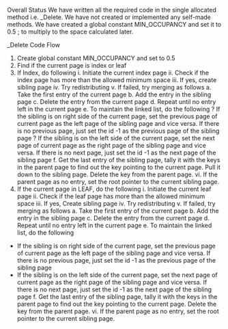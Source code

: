 Overall Status
We have written all the required code in the single allocated method i.e. _Delete. We have not created or implemented any self-made methods. We have created a global constant MIN_OCCUPANCY and set it to 0.5 ; to multiply to the space calculated later.

_Delete Code Flow
1. Create global constant MIN_OCCUPANCY and set to 0.5
2. Find if the current page is index or leaf
3. If Index, do following
i. Initiate the current index page
ii. Check if the index page has more than the allowed minimum space
iii. If yes, create sibling page
iv. Try redistributing
v. If failed, try merging as follows
a. Take the first entry of the current page
b. Add the entry in the sibling page
c. Delete the entry from the current page
d. Repeat until no entry left in the current page
e. To maintain the linked list, do the following
? If the sibling is on right side of the current page, set the previous page of current page as the left page of the sibling page and vice versa. If there is no previous page, just set the id -1 as the previous page of the sibling page
? If the sibling is on the left side of the current page, set the next page of current page as the right page of the sibling page and vice versa. If there is no next page, just set the id -1 as the next page of the sibling page
f. Get the last entry of the sibling page, tally it with the keys in the parent page to find out the key pointing to the current page. Pull it down to the sibling page. Delete the key from the parent page.
vi. If the parent page as no entry, set the root pointer to the current sibling page.
4. If the current page in LEAF, do the following
i. Initiate the current leaf page
ii. Check if the leaf page has more than the allowed minimum space
iii. If yes, Create sibling page
iv. Try redistributing
v. If failed, try merging as follows
a. Take the first entry of the current page
b. Add the entry in the sibling page
c. Delete the entry from the current page
d. Repeat until no entry left in the current page
e. To maintain the linked list, do the following
* If the sibling is on right side of the current page, set the previous page of current page as the left page of the sibling page and vice versa. If there is no previous page, just set the id -1 as the previous page of the sibling page
* If the sibling is on the left side of the current page, set the next page of current page as the right page of the sibling page and vice versa. If there is no next page, just set the id -1 as the next page of the sibling page
f. Get the last entry of the sibling page, tally it with the keys in the parent page to find out the key pointing to the current page. Delete the key from the parent page.
vi. If the parent page as no entry, set the root pointer to the current sibling page.